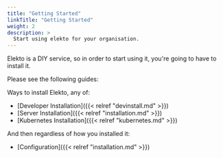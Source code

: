```yaml
---
title: "Getting Started"
linkTitle: "Getting Started"
weight: 2
description: >
  Start using elekto for your organisation.
---
```


Elekto is a DIY service, so in order to start using it, you're going to have to install it.

Please see the following guides:

Ways to install Elekto, any of:

* [Developer Installation]({{< relref "devinstall.md" >}})
* [Server Installation]({{< relref "installation.md" >}})
* [Kubernetes Installation]({{< relref "kubernetes.md" >}})

And then regardless of how you installed it:

* [Configuration]({{< relref "installation.md" >}})
